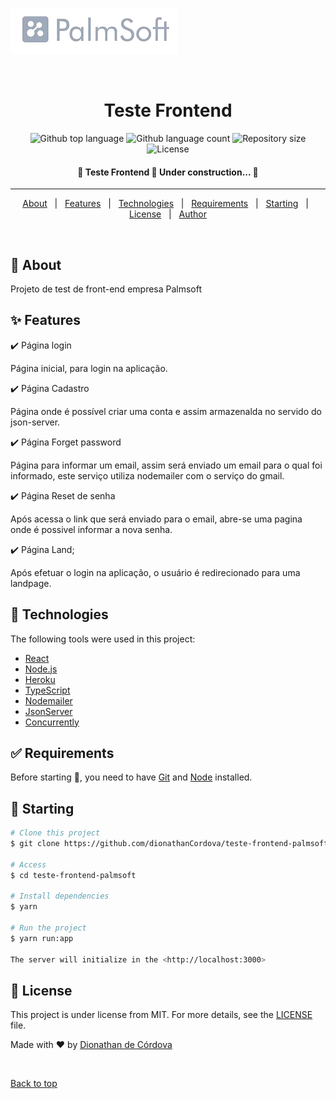 ![](./images/testePageBg.png)
<div align="center" id="top"> 

  &#xa0;

  <!-- <a href="https://testefrontend.netlify.app">Demo</a> -->
</div>

<h1 align="center">Teste Frontend</h1>

<p align="center">
  <img alt="Github top language" src="https://img.shields.io/github/languages/top/dionathanCordova/teste-frontend-palmsoft?color=56BEB8">

  <img alt="Github language count" src="https://img.shields.io/github/languages/count/dionathanCordova/teste-frontend-palmsoft?color=56BEB8">

  <img alt="Repository size" src="https://img.shields.io/github/repo-size/dionathanCordova/teste-frontend-palmsoft?color=56BEB8">

  <img alt="License" src="https://img.shields.io/github/license/dionathanCordova/teste-frontend-palmsoft?color=56BEB8">

  <!-- <img alt="Github issues" src="https://img.shields.io/github/issues/dionathanCordova/teste-frontend-palmsoft?color=56BEB8" /> -->

  <!-- <img alt="Github forks" src="https://img.shields.io/github/forks/dionathanCordova/teste-frontend-palmsoft?color=56BEB8" /> -->

  <!-- <img alt="Github stars" src="https://img.shields.io/github/stars/dionathanCordova/teste-frontend-palmsoft?color=56BEB8" /> -->
</p>


<h4 align="center"> 
	🚧  Teste Frontend 🚀 Under construction...  🚧
</h4> 

<hr>

<p align="center">
  <a href="#dart-about">About</a> &#xa0; | &#xa0; 
  <a href="#sparkles-features">Features</a> &#xa0; | &#xa0;
  <a href="#rocket-technologies">Technologies</a> &#xa0; | &#xa0;
  <a href="#white_check_mark-requirements">Requirements</a> &#xa0; | &#xa0;
  <a href="#checkered_flag-starting">Starting</a> &#xa0; | &#xa0;
  <a href="#memo-license">License</a> &#xa0; | &#xa0;
  <a href="https://github.com/dionathanCordova" target="_blank">Author</a>
</p>

<br>

## :dart: About ##

Projeto de test de front-end empresa Palmsoft

## :sparkles: Features ##

:heavy_check_mark: Página login

Página inicial, para login na aplicação.

:heavy_check_mark: Página Cadastro

Página onde é possível criar uma conta e assim armazenalda no servido do json-server.

:heavy_check_mark: Página Forget password

Página para informar um email, assim será enviado um email para o qual foi informado, este serviço utiliza nodemailer com o serviço do gmail.

:heavy_check_mark: Página Reset de senha

Após acessa o link que será enviado para o email, abre-se uma pagina onde é possivel informar a nova senha.

:heavy_check_mark: Página Land;

Após efetuar o login na aplicação, o usuário é redirecionado para uma landpage.

## :rocket: Technologies ##

The following tools were used in this project:

- [React](https://pt-br.reactjs.org/)
- [Node.js](https://nodejs.org/en/)
- [Heroku](www.heroku.com)
- [TypeScript](https://www.typescriptlang.org/)
- [Nodemailer](https://nodemailer.com/about/)
- [JsonServer](https://www.npmjs.com/package/json-server)
- [Concurrently](https://www.npmjs.com/package/concurrently)

## :white_check_mark: Requirements ##

Before starting :checkered_flag:, you need to have [Git](https://git-scm.com) and [Node](https://nodejs.org/en/) installed.

## :checkered_flag: Starting ##

```bash
# Clone this project
$ git clone https://github.com/dionathanCordova/teste-frontend-palmsoft

# Access
$ cd teste-frontend-palmsoft

# Install dependencies
$ yarn

# Run the project
$ yarn run:app

The server will initialize in the <http://localhost:3000>
```

## :memo: License ##

This project is under license from MIT. For more details, see the [LICENSE](LICENSE.md) file.


Made with :heart: by <a href="https://github.com/dionathanCordova" target="_blank">Dionathan de Córdova</a>

&#xa0;

<a href="#top">Back to top</a>
